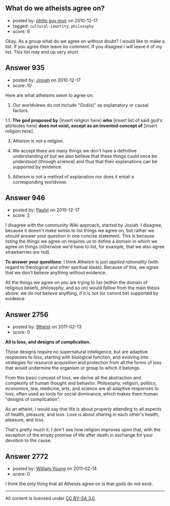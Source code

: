 ## What do we atheists agree on?

- posted by: [philip guy muir](https://stackexchange.com/users/-1/182-philip-guy-muir) on 2010-12-17
- tagged: `cultural-identity`, `philosophy`
- score: 6

Okay. As a group what do we agree on without doubt? I would like to make a list. If you agree then leave no comment. If you disagree I will leave it of my list. This list may end up very short.



## Answer 935

- posted by: [Josiah](https://stackexchange.com/users/-1/88-josiah) on 2010-12-17
- score: 10

Here are what atheisms seem to agree on:

1. Our worldviews do not include "God(s)" as explanatory or causal factors. 
 
 1.1. **The god proposed by** [insert religion here] **who** [insert list of said god's attributes here] **does not exist, except as an invented concept of** [insert religion here]. <br />

3. Atheism is not a religion.

4. We accept there are many things we don't have a definitive understanding of but we also believe that these things could once be understood (through science) and thus that their explanations can be supported by evidence.
5. Atheism is not a method of explanation nor does it entail a corresponding worldview.



## Answer 946

- posted by: [Paulvi](https://stackexchange.com/users/-1/271-paulvi) on 2010-12-17
- score: 2

I disagree with the community Wiki approach, started by Josiah. I disagree, because it doesn't make sense to list things we agree on, but rather we should answer your question in one concise statement. This is because listing the things we agree on requires us to define a domain in which we agree on things (otherwise we'd have to list, for example, that we also agree strawberries are red).

**To answer your questions**:
I think Atheism is just *applied rationality* (with regard to theological and other spiritual ideas). Because of this, we *agree* that we don't believe anything without evidence.

All the things we agree on you are trying to list (within the domain of religious beliefs, philosophy, and so on) would follow from the main thesis above: we do not believe anything, if it is not (or cannot be) supported by evidence.


## Answer 2756

- posted by: [9theist](https://stackexchange.com/users/-1/1065-9theist) on 2011-02-13
- score: 0

**All is loss, and designs of complication.**

Those designs require no supernatural intelligence, but are adaptive responses to loss, starting with biological function, and evolving into strategies for resource acquisition and protection from all the forms of loss that would undermine the organism or group to which it belongs.

From this basic concept of loss, we derive all the abstraction and complexity of human thought and behavior.  Philosophy, religion, politics, economics, law, medicine, arts, and science are all adaptive responses to loss, often used as tools for social dominance, which makes them human "designs of complication".

As an atheist, I would say that life is about properly attending to all aspects of health, pleasure, and loss.  Love is about sharing in each other's health, pleasure, and loss.

That's pretty much it.  I don't see how religion improves upon that, with the exception of the empty promise of life after death in exchange for your devotion to the cause.







## Answer 2772

- posted by: [William Young](https://stackexchange.com/users/-1/1069-william-young) on 2011-02-14
- score: 0

I think the only thing that all Atheists agree on is that gods do not exist.



---

All content is licensed under [CC BY-SA 3.0](https://creativecommons.org/licenses/by-sa/3.0/).
